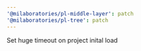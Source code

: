```yaml
---
'@milaboratories/pl-middle-layer': patch
'@milaboratories/pl-tree': patch
---
```


Set huge timeout on project inital load

